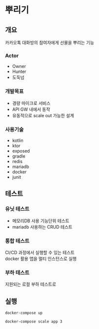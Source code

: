 뿌리기
====

## 개요

카카오톡 대화방의 참여자에게 선물을 뿌리는 기능

### Actor

* Owner
* Hunter
* 도둑넘

### 개발목표

* 경량 마이크로 서비스
* API GW 내에서 동작
* 유동적으로 scale out 가능한 설계

### 사용기술

* kotlin
* ktor
* exposed
* gradle
* redis
* mariadb
* docker
* junit


## 테스트

### 유닛 테스트

* 메모리DB 사용 기능단위 테스트
* mariadb 사용하는 CRUD 테스트

### 통합 테스트

CI/CD 과정에서 실행할 수 있는 테스트 \
docker 활용 앱을 멀티 인스턴스로 실행

### 부하 테스트

지원되는 로컬 부하 테스트로


## 실행

`docker-compose up`

`docker-compose scale app 3`
